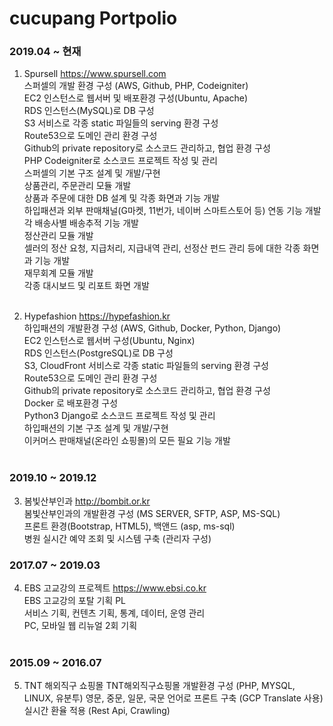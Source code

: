 # cucupang Portpolio

### 2019.04 ~ 현재
1. Spursell https://www.spursell.com<br>
스퍼셀의 개발 환경 구성 (AWS, Github, PHP, Codeigniter)<br>
EC2 인스턴스로 웹서버 및 배포환경 구성(Ubuntu, Apache)<br>
RDS 인스턴스(MySQL)로 DB 구성<br>
S3 서비스로 각종 static 파일들의 serving 환경 구성<br>
Route53으로 도메인 관리 환경 구성<br>
Github의 private repository로 소스코드 관리하고, 협업 환경 구성<br>
PHP Codeigniter로 소스코드 프로젝트 작성 및 관리<br>
스퍼셀의 기본 구조 설계 및 개발/구현<br>
상품관리, 주문관리 모듈 개발<br>
상품과 주문에 대한 DB 설계 및 각종 화면과 기능 개발<br>
하입패션과 외부 판매채널(G마켓, 11번가, 네이버 스마트스토어 등) 연동 기능 개발<br>
각 배송사별 배송추적 기능 개발<br>
정산관리 모듈 개발<br>
셀러의 정산 요청, 지급처리, 지급내역 관리, 선정산 펀드 관리 등에 대한 각종 화면과 기능 개발<br>
재무회계 모듈 개발<br>
각종 대시보드 및 리포트 화면 개발<br><br>

2. Hypefashion https://hypefashion.kr<br>
하입패션의 개발환경 구성 (AWS, Github, Docker, Python, Django)<br>
EC2 인스턴스로 웹서버 구성(Ubuntu, Nginx)<br>
RDS 인스턴스(PostgreSQL)로 DB 구성<br>
S3, CloudFront 서비스로 각종 static 파일들의 serving 환경 구성<br>
Route53으로 도메인 관리 환경 구성<br>
Github의 private repository로 소스코드 관리하고, 협업 환경 구성<br>
Docker 로 배포환경 구성<br>
Python3 Django로 소스코드 프로젝트 작성 및 관리<br>
하입패션의 기본 구조 설계 및 개발/구현<br>
이커머스 판매채널(온라인 쇼핑몰)의 모든 필요 기능 개발<br><br>

### 2019.10 ~ 2019.12
3. 봄빛산부인과 http://bombit.or.kr<br>
봄빛산부인과의 개발환경 구성 (MS SERVER, SFTP, ASP, MS-SQL)<br>
프론트 환경(Bootstrap, HTML5), 백앤드 (asp, ms-sql)<br>
병원 실시간 예약 조회 및 시스템 구축 (관리자 구성)<br>

### 2017.07 ~ 2019.03
4. EBS 고교강의 프로젝트 https://www.ebsi.co.kr<br>
EBS 고교강의 포탈 기획 PL<br>
서비스 기획, 컨텐츠 기획, 통계, 데이터, 운영 관리<br>
PC, 모바일 웹 리뉴얼 2회 기획<br><br>

### 2015.09 ~ 2016.07
5. TNT 해외직구 쇼핑몰
TNT해외직구쇼핑몰 개발환경 구성 (PHP, MYSQL, LINUX, 유분투)
영문, 중문, 일문, 국문 언어로 프론트 구축 (GCP Translate 사용)
실시간 환율 적용 (Rest Api, Crawling)

###
